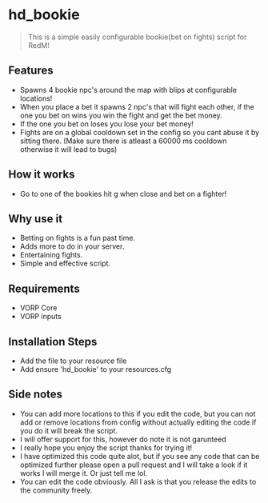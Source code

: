 # hd_bookie

>This is a simple easily configurable bookie(bet on fights) script for RedM!

## Features
- Spawns 4 bookie npc's around the map with blips at configurable locations!
- When you place a bet it spawns 2 npc's that will fight each other, if the one you bet on wins you win the fight and get the bet money.
- If the one you bet on loses you lose your bet money!
- Fights are on a global cooldown set in the config so you cant abuse it by sitting there. (Make sure there is atleast a 60000 ms cooldown otherwise it will lead to bugs)

## How it works
- Go to one of the bookies hit g when close and bet on a fighter!

## Why use it
- Betting on fights is a fun past time.
- Adds more to do in your server.
- Entertaining fights.
- Simple and effective script.

## Requirements
- VORP Core
- VORP inputs

## Installation Steps
- Add the file to your resource file
- Add ensure 'hd_bookie' to your resources.cfg

## Side notes
- You can add more locations to this if you edit the code, but you can not add or remove locations from config without actually editing the code if you do it will break the script.
- I will offer support for this, however do note it is not garunteed
- I really hope you enjoy the script thanks for trying it!
- I have optimized this code quite alot, but if you see any code that can be optimized further please open a pull request and I will take a look if it works I will merge it. Or just tell me lol.
- You can edit the code obviously. All I ask is that you release the edits to the community freely.
